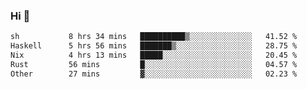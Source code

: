 ### Hi 👋

<!--START_SECTION:waka-->

```txt
sh           8 hrs 34 mins   ██████████▒░░░░░░░░░░░░░░   41.52 %
Haskell      5 hrs 56 mins   ███████▒░░░░░░░░░░░░░░░░░   28.75 %
Nix          4 hrs 13 mins   █████░░░░░░░░░░░░░░░░░░░░   20.45 %
Rust         56 mins         █░░░░░░░░░░░░░░░░░░░░░░░░   04.57 %
Other        27 mins         ▓░░░░░░░░░░░░░░░░░░░░░░░░   02.23 %
```

<!--END_SECTION:waka-->
